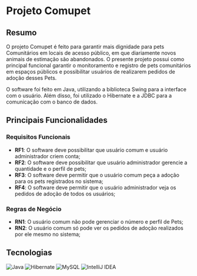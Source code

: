 # Projeto Comupet

## Resumo
O projeto Comupet é feito para garantir mais dignidade para pets
Comunitários em locais de acesso público, em que diariamente novos
animais de estimação são abandonados. O presente projeto possui como principal
funcional garantir o monitoramento e registro de pets comunitários
em espaços públicos e possibilitar usuários de realizarem pedidos de adoção desses
Pets.

O software foi feito em Java, utilizando a biblioteca Swing para 
a interface com o usuário.
Além disso, foi utilizado o Hibernate e a JDBC para a comunicação com o banco de 
dados.

## Principais Funcionalidades
### Requisitos Funcionais
- <strong>RF1</strong>: O software deve possibilitar que usuário comum e usuário administrador criem conta;
- <strong>RF2</strong>: O software deve possibilitar que usuário administrador gerencie a quantidade e o perfil de pets;
- <strong>RF3</strong>: O software deve permitir que o usuário comum peça a adoção para os pets registrados no sistema;
- <strong>RF4</strong>: O software deve permitir que o usuário administrador veja os pedidos de adoção de todos os usuários;

### Regras de Negócio
- <strong>RN1</strong>: O usuário comum não pode gerenciar o número e perfil de Pets;
- <strong>RN2</strong>: O usuário comum só pode ver os pedidos de adoção realizados por ele mesmo no sistema;

## Tecnologias
![Java](https://img.shields.io/badge/java-%23ED8B00.svg?style=for-the-badge&logo=openjdk&logoColor=white)
![Hibernate](https://img.shields.io/badge/Hibernate-59666C?style=for-the-badge&logo=Hibernate&logoColor=white)
![MySQL](https://img.shields.io/badge/mysql-4479A1.svg?style=for-the-badge&logo=mysql&logoColor=white)
![IntelliJ IDEA](https://img.shields.io/badge/IntelliJIDEA-000000.svg?style=for-the-badge&logo=intellij-idea&logoColor=white)

